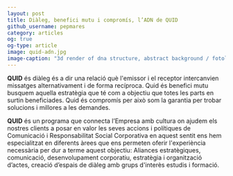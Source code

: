 ```yaml
---
layout: post
title: Diàleg, benefici mutu i compromís, l’ADN de QUID
github_username: pepmares
category: articles
og: true
og-type: article
image: quid-adn.jpg
image-caption: "3d render of dna structure, abstract background / fotolia"
---
```


**QUID** és diàleg és a dir una relació què l'emissor i el receptor intercanvien missatges alternativament i de forma recíproca. Quid és benefici mutu busquem aquella estratègia que té com a objectiu que totes les parts en surtin beneficiades. Quid és compromís  per això som la garantia per trobar solucions i millores a les demandes.

**QUID** és un programa que connecta l’Empresa amb  cultura on ajudem els nostres clients a posar en valor les seves accions i polítiques de Comunicació i Responsabilitat Social Corporativa en aquest sentit ens hem especialitzat en diferents àrees que ens permeten oferir l'experiència necessària per dur a terme aquest objectiu: Aliances estratègiques, comunicació, desenvolupament corporatiu, estratègia i organització d’actes,  creació d’espais de diàleg amb grups d'interès estudis i formació.
